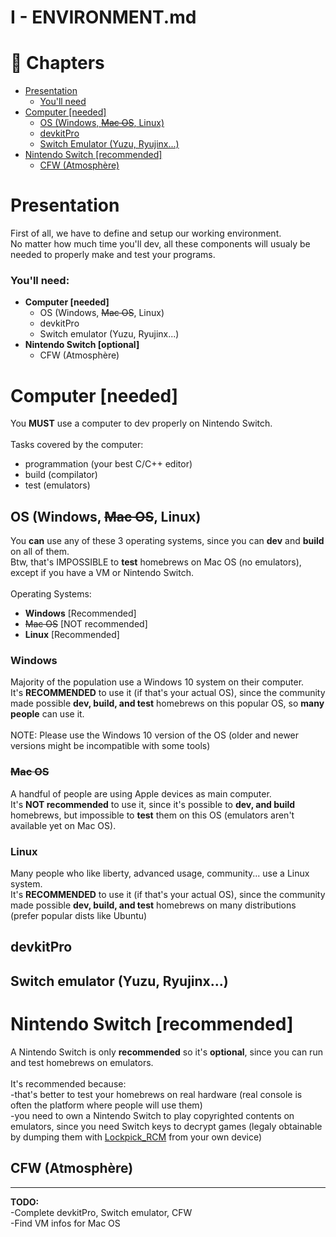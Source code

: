 # I - ENVIRONMENT.md

# 📖 Chapters
- [Presentation](#presentation)
  - [You'll need](#youll-need)
- [Computer [needed]](#computer-needed)
  - [OS (Windows, ~~Mac OS~~, Linux)](#os-windows-mac-os-linux)
  - [devkitPro](#devkitpro)
  - [Switch Emulator (Yuzu, Ryujinx...)](#switch-emulator-yuzu-ryujinx)
- [Nintendo Switch [recommended]](#nintendo-switch-recommended)
  - [CFW (Atmosphère)](#cfw-atmosphère)

# Presentation
First of all, we have to define and setup our working environment.<br>
No matter how much time you'll dev, all these components will usualy be needed to properly make and test your programs.<br>


### You'll need:

- **Computer [needed]**
  - OS (Windows, ~~Mac OS~~, Linux)
  - devkitPro
  - Switch emulator (Yuzu, Ryujinx...)
- **Nintendo Switch [optional]**
  - CFW (Atmosphère)

# Computer [needed]

You **MUST** use a computer to dev properly on Nintendo Switch.<br>
<br>
Tasks covered by the computer:<br>
- programmation (your best C/C++ editor)
- build (compilator)
- test (emulators)

## OS (Windows, ~~Mac OS~~, Linux)

You **can** use any of these 3 operating systems, since you can **dev** and **build** on all of them.<br>
Btw, that's IMPOSSIBLE to **test** homebrews on Mac OS (no emulators), except if you have a VM or Nintendo Switch.<br>
<br>
Operating Systems:
- **Windows** [Recommended]
- ~~Mac OS~~ [NOT recommended]
- **Linux** [Recommended]


### Windows
Majority of the population use a Windows 10 system on their computer.<br>
It's **RECOMMENDED** to use it (if that's your actual OS), since the community made possible **dev, build, and test** homebrews on this popular OS, so **many people** can use it.<br>
<br>
NOTE: Please use the Windows 10 version of the OS (older and newer versions might be incompatible with some tools)

### ~~Mac OS~~
A handful of people are using Apple devices as main computer.<br>
It's **NOT recommended** to use it, since it's possible to **dev, and build** homebrews, but impossible to **test** them on this OS (emulators aren't available yet on Mac OS).

### Linux
Many people who like liberty, advanced usage, community... use a Linux system.<br>
It's **RECOMMENDED** to use it (if that's your actual OS), since the community made possible **dev, build, and test** homebrews on many distributions (prefer popular dists like Ubuntu)

## devkitPro

## Switch emulator (Yuzu, Ryujinx...)

# Nintendo Switch [recommended]

A Nintendo Switch is only **recommended** so it's **optional**, since you can run and test homebrews on emulators.<br>
<br>
It's recommended because:<br>
-that's better to test your homebrews on real hardware (real console is often the platform where people will use them)<br>
-you need to own a Nintendo Switch to play copyrighted contents on emulators, since you need Switch keys to decrypt games (legaly obtainable by dumping them with [Lockpick_RCM](https://github.com/shchmue/Lockpick_RCM) from your own device)

## CFW (Atmosphère)

-------------------------

**TODO:**<br>
-Complete devkitPro, Switch emulator, CFW<br>
-Find VM infos for Mac OS
